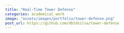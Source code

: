 ```yaml
---
title: "Real-Time Tower Defense"
categories: academical_work
image: "assets/images/portfolio/tower-defense.png"
post_url: https://github.com/dbtdsilva/tower-defense
---
```

